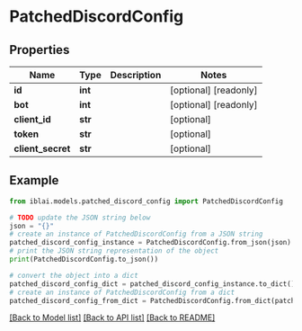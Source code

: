 # PatchedDiscordConfig


## Properties

Name | Type | Description | Notes
------------ | ------------- | ------------- | -------------
**id** | **int** |  | [optional] [readonly] 
**bot** | **int** |  | [optional] [readonly] 
**client_id** | **str** |  | [optional] 
**token** | **str** |  | [optional] 
**client_secret** | **str** |  | [optional] 

## Example

```python
from iblai.models.patched_discord_config import PatchedDiscordConfig

# TODO update the JSON string below
json = "{}"
# create an instance of PatchedDiscordConfig from a JSON string
patched_discord_config_instance = PatchedDiscordConfig.from_json(json)
# print the JSON string representation of the object
print(PatchedDiscordConfig.to_json())

# convert the object into a dict
patched_discord_config_dict = patched_discord_config_instance.to_dict()
# create an instance of PatchedDiscordConfig from a dict
patched_discord_config_from_dict = PatchedDiscordConfig.from_dict(patched_discord_config_dict)
```
[[Back to Model list]](../README.md#documentation-for-models) [[Back to API list]](../README.md#documentation-for-api-endpoints) [[Back to README]](../README.md)


